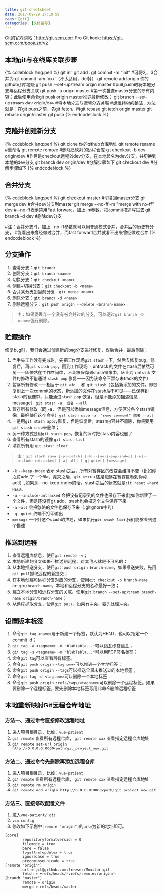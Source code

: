 ```yaml
---
title: git-cheatsheet
date: 2017-09-29 17:19:59
tags: [git]
categories: [文档留存]
---
```

Git的官方网站：http://git-scm.com
Pro Git book: https://git-scm.com/book/zh/v2

<!-- more -->

## 本地git与在线库关联步骤

{% codeblock lang:perl %}
    git init
    git add .
    git commit -m “init”                       #可将2,、3合并为 git commit -am 'xxx'（不太适用，del掉）
    git remote add origin 你的github仓库地址 
    git push --set-upstream origin master      #pull,push时将本地分支与远程分支关联
    git push -u origin master                  #第一次推送master分支的所有内容；此后使用命令git push origin master推送最新修改；
    git branch --set-upstream dev origin/dev   #将本地分支与远程分支关联
    #想维持树的整洁，方法就是：在git push之前，先git fetch，再git rebase
    git fetch origin master
    git rebase origin/master
    git push
{% endcodeblock %}

## 克隆并创建新分支

{% codeblock lang:perl %}
    git clone 你的github仓库地址
    git remote rename <old> <new>  #重命名
    git remote remove <name>       #删除已映射的远程仓库
    git checkout -b dev origin/dev #作用是checkout远程的dev分支，在本地起名为dev分支，并切换到本地的dev分支
    git branch dev origin/dev #分解步骤如下
    git checkout dev #分解步骤如下
{% endcodeblock %}

## 合并分支

{% codeblock lang:perl %}
    git checkout master     #切换回master分支
    git merge dev           #合并dev分支到master
    git merge --no-ff -m "merge with no-ff" dev    #--no-ff表示禁用Fast forward，加上-m参数，把commit描述写进去
    git branch -d dev       #删除dev分支

   #注：合并分支时，加上--no-ff参数就可以用普通模式合并，合并后的历史有分支，
   #能看出来曾经做过合并，而fast forward合并就看不出来曾经做过合并
{% endcodeblock %}
 
## 分支操作

1. 查看分支：`git branch`
2. 创建分支：`git branch <name>`
3. 切换分支：`git checkout <name>`
4. 创建+切换分支：`git checkout -b <name>`
5. 合并某分支到当前分支：`git merge <name>`
6. 删除分支：`git branch -d <name>`
7. 删除远程分支：`git push origin --delete <branch-name>`


> 注：如果要丢弃一个没有被合并过的分支，可以通过`git branch -D <name>`强行删除。

## 贮藏操作

修复bug时，我们会通过创建新的bug分支进行修复，然后合并，最后删除；

1. 当手头工作没有完成时，先把工作现场`git stash`一下，然后去修复bug，修复后，再`git stash pop`，回到工作现场（ untrack 的文件在stash后依然可见——即依然在工作空间中，不会被保存到stash镜像中，因此对 untrack 文件的修改不能通过 `stash pop` 恢复——因为该命令不暂存未track的文件）
2. 暂存所有修改——相当于 `git add .` 和 `git stash`（包括新添加的文件，即恢复到上一次commit的状态，新添加的文件在stash后不可见——已保存到stash的镜像中，只能通过`stash pop` 恢复，但是不能添加描述信息message） `git stash -a  或者 --all`
2. 暂存所有修改（同 -a， 但是可以添加message信息，方便区分各个stash镜像，最好使用这个命令）`git stash save -a  "some comment" 或者 --all`
3. 一是用`git stash apply`恢复，但是恢复后，stash内容并不删除，你需要用`git stash drop`来删除；
4. 另一种方式是用`git stash pop`，恢复的同时把stash内容也删了
5. 查看所有stash的镜像 `git stash list`
6. 清除所有用 `git stash clear`


> 注：`git stash save [-p|—patch] [-k|--[no-]keep-index] [-u|--include-untracked] [-a|—all] [-q|—quiet] [message]`
  + `-k|--keep-index` 表示 stash之后，所有对暂存区的改变会维持不变（比如你之前add 了一个file，提交之后，`git status`还是能够在暂存区看到你的 add）,如果是—no-keep-index的话，stash之后的状态就是`git reset —hard HEAD`。
  + `-u|--include-untracked` 会把没有记录到的文件也保存下来(比如你新建了一个文件，但是还没有git add，stash也会把这个文件保存下来)
  + `-a|—all` 会把忽略的文件也保存下来（.gitignore中的）
  + `-q|—quiet` 终端不打印输出
  + `message` 一个对这个stash的描述，如果执行`git stash list`,我们能够看到这个描述


## 推送到远程

1. 查看远程库信息，使用`git remote -v`；
2. 本地新建的分支如果不推送到远程，对其他人就是不可见的；
3. 从本地推送分支，使用`git push origin branch-name`，如果推送失败，先用`git pull`抓取远程的新提交；
4. 在本地创建和远程分支对应的分支，使用`git checkout -b branch-name origin/branch-name`，本地和远程分支的名称最好一致；
5. 建立本地分支和远程分支的关联，使用`git branch --set-upstream branch-name origin/branch-name`；
6. 从远程抓取分支，使用`git pull`，如果有冲突，要先处理冲突。

## 设置版本标签

1. 命令`git tag <name>`用于新建一个标签，默认为HEAD，也可以指定一个commit id；
2. `git tag -a <tagname> -m "blablabla..."`可以指定标签信息；
3. `git tag -s <tagname> -m "blablabla..."`可以用PGP签名标签；
4. 命令`git tag`可以查看所有标签。
5. 命令`git push origin <tagname>`可以推送一个本地标签；
6. 命令`git push origin --tags`可以推送全部未推送过的本地标签；
7. 命令`git tag -d <tagname>`可以删除一个本地标签；
8. 命令`git push origin :refs/tags/<tagname>`可以删除一个远程标签。如果要删除一个远程标签，要先删除本地标签再用此命令删除远程标签

## 本地重新映射Git远程仓库地址

### 方法一、通过命令直接修改远程地址

1. 进入项目根目录，比如：`vue-patient`
2. `git remote` 查看所有远程仓库， `git remote xxx` 查看指定远程仓库地址
3. `git remote set-url origin http://0.0.0.0:8080/path/git_project_new.git`

### 方法二、通过命令先删除再添加远程仓库

1. 进入项目根目录，比如：`vue-patient`
2. `git remote` 查看所有远程仓库， `git remote xxx` 查看指定远程仓库地址
3. `git remote rm origin`
4. `git remote add origin http://0.0.0.0:8080/path/git_project_new.git`

### 方法三、直接修改配置文件

1. 进入`vue-patient/.git`
2. `vim config`
3. 修改如下示例中`[remote “origin”]`的`url=`为新的地址即可。

```
[core]
        repositoryformatversion = 0
        filemode = true
        bare = false
        logallrefupdates = true
        ignorecase = true
        precomposeunicode = true
[remote "origin"]
        url = git@github.com:freeser/Monitor.git
        fetch = +refs/heads/*:refs/remotes/origin/*
[branch "master"]
        remote = origin
        merge = refs/heads/master
```
